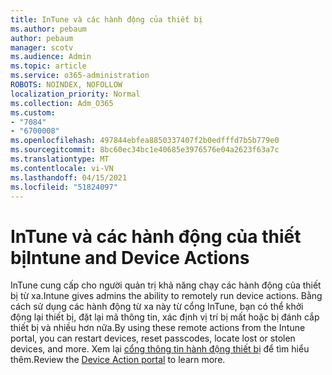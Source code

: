 ```yaml
---
title: InTune và các hành động của thiết bị
ms.author: pebaum
author: pebaum
manager: scotv
ms.audience: Admin
ms.topic: article
ms.service: o365-administration
ROBOTS: NOINDEX, NOFOLLOW
localization_priority: Normal
ms.collection: Adm_O365
ms.custom:
- "7084"
- "6700008"
ms.openlocfilehash: 497844ebfea8850337407f2b0edfffd7b5b779e0
ms.sourcegitcommit: 8bc60ec34bc1e40685e3976576e04a2623f63a7c
ms.translationtype: MT
ms.contentlocale: vi-VN
ms.lasthandoff: 04/15/2021
ms.locfileid: "51824097"
---
```

# <a name="intune-and-device-actions"></a><span data-ttu-id="5cb39-102">InTune và các hành động của thiết bị</span><span class="sxs-lookup"><span data-stu-id="5cb39-102">Intune and Device Actions</span></span>

<span data-ttu-id="5cb39-103">InTune cung cấp cho người quản trị khả năng chạy các hành động của thiết bị từ xa.</span><span class="sxs-lookup"><span data-stu-id="5cb39-103">Intune gives admins the ability to remotely run device actions.</span></span> <span data-ttu-id="5cb39-104">Bằng cách sử dụng các hành động từ xa này từ cổng InTune, bạn có thể khởi động lại thiết bị, đặt lại mã thông tin, xác định vị trí bị mất hoặc bị đánh cắp thiết bị và nhiều hơn nữa.</span><span class="sxs-lookup"><span data-stu-id="5cb39-104">By using these remote actions from the Intune portal, you can restart devices, reset passcodes, locate lost or stolen devices, and more.</span></span> <span data-ttu-id="5cb39-105">Xem lại [cổng thông tin hành động thiết bị](https://docs.microsoft.com/mem/intune/remote-actions/) để tìm hiểu thêm.</span><span class="sxs-lookup"><span data-stu-id="5cb39-105">Review the [Device Action portal](https://docs.microsoft.com/mem/intune/remote-actions/) to learn more.</span></span>
